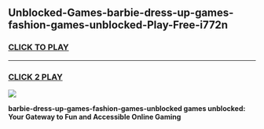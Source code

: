 
## Unblocked-Games-barbie-dress-up-games-fashion-games-unblocked-Play-Free-i772n
<h3>
<a href="https://premium76.site?title=barbie-dress-up-games-fashion-games-unblocked&ref=09A">CLICK TO PLAY</a></h3>
<hr>

<h3>
<a href="https://premium76.site?title=barbie-dress-up-games-fashion-games-unblocked&ref=09A">CLICK 2 PLAY</a>
  
</h3>

<a href="https://premium76.site?title=barbie-dress-up-games-fashion-games-unblocked&ref=09A"><img src="https://clearcache.store/games.png"></a>


**barbie-dress-up-games-fashion-games-unblocked games unblocked: Your Gateway to Fun and Accessible Online Gaming**
